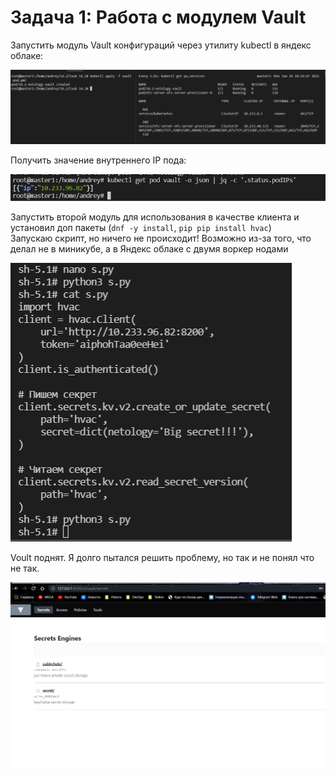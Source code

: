 # Задача 1: Работа с модулем Vault

Запустить модуль Vault конфигураций через утилиту kubectl в яндекс облаке:

![alt text](https://github.com/kiselev-it/devops/blob/main/task_14.2/png/11.PNG?raw=true)

Получить значение внутреннего IP пода:

![alt text](https://github.com/kiselev-it/devops/blob/main/task_14.2/png/12.PNG?raw=true)

Запустить второй модуль для использования в качестве клиента и установил доп пакеты (`dnf -y install`, `pip
pip install hvac`)  
Запускаю скрипт, но ничего не происходит! Возможно из-за того, что делал не в миникубе, а в Яндекс облаке с двумя воркер нодами

![alt text](https://github.com/kiselev-it/devops/blob/main/task_14.2/png/13.PNG?raw=true)

Voult поднят. Я долго пытался решить проблему, но так и не понял что не так.

![alt text](https://github.com/kiselev-it/devops/blob/main/task_14.2/png/14.PNG?raw=true)